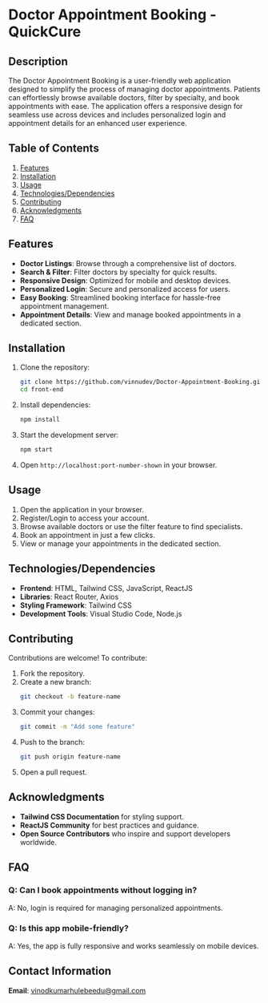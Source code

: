 # Doctor Appointment Booking - QuickCure
## Description
The Doctor Appointment Booking  is a user-friendly web application designed to simplify the process of managing doctor appointments. Patients can effortlessly browse available doctors, filter by specialty, and book appointments with ease. The application offers a responsive design for seamless use across devices and includes personalized login and appointment details for an enhanced user experience.

## Table of Contents
1. [Features](#features)
2. [Installation](#installation)  
3. [Usage](#usage)  
4. [Technologies/Dependencies](#technologiesdependencies)  
5. [Contributing](#contributing)  
6. [Acknowledgments](#acknowledgments)  
7. [FAQ](#faq)  


## Features

- **Doctor Listings**: Browse through a comprehensive list of doctors.  
- **Search & Filter**: Filter doctors by specialty for quick results.  
- **Responsive Design**: Optimized for mobile and desktop devices.  
- **Personalized Login**: Secure and personalized access for users.  
- **Easy Booking**: Streamlined booking interface for hassle-free appointment management.  
- **Appointment Details**: View and manage booked appointments in a dedicated section.




## Installation

1. Clone the repository:  
   ```bash
   git clone https://github.com/vinnudev/Doctor-Appointment-Booking.git
   cd front-end
   ```
2. Install dependencies:  
   ```bash
   npm install
   ```
3. Start the development server:  
   ```bash
   npm start
   ```
4. Open `http://localhost:port-number-shown` in your browser.


## Usage

1. Open the application in your browser.  
2. Register/Login to access your account.  
3. Browse available doctors or use the filter feature to find specialists.  
4. Book an appointment in just a few clicks.  
5. View or manage your appointments in the dedicated section.



## Technologies/Dependencies

- **Frontend**: HTML, Tailwind CSS, JavaScript, ReactJS  
- **Libraries**: React Router, Axios
- **Styling Framework**: Tailwind CSS  
- **Development Tools**: Visual Studio Code, Node.js  

## Contributing

Contributions are welcome! To contribute:  

1. Fork the repository.  
2. Create a new branch:  
   ```bash
   git checkout -b feature-name
   ```
3. Commit your changes:  
   ```bash
   git commit -m "Add some feature"
   ```
4. Push to the branch:  
   ```bash
   git push origin feature-name
   ```
5. Open a pull request.

## Acknowledgments

- **Tailwind CSS Documentation** for styling support.  
- **ReactJS Community** for best practices and guidance.  
- **Open Source Contributors** who inspire and support developers worldwide.  

## FAQ

### Q: Can I book appointments without logging in?  
A: No, login is required for managing personalized appointments.  

### Q: Is this app mobile-friendly?  
A: Yes, the app is fully responsive and works seamlessly on mobile devices.  

## Contact Information 
**Email**: [vinodkumarhulebeedu@gmail.com](mailto:vinodkumarhulebeedu@gmail.com)  

























